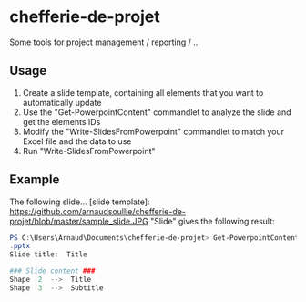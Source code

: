 # chefferie-de-projet
Some tools for project management / reporting / ...

## Usage
1. Create a slide template, containing all elements that you want to automatically update
2. Use the "Get-PowerpointContent" commandlet to analyze the slide and get the elements IDs
3. Modify the "Write-SlidesFromPowerpoint" commandlet to match your Excel file and the data to use
4. Run "Write-SlidesFromPowerpoint"

## Example
The following slide...
[slide template]: https://github.com/arnaudsoullie/chefferie-de-projet/blob/master/sample_slide.JPG "Slide"
gives the following result:
```powershell
PS C:\Users\Arnaud\Documents\chefferie-de-projet> Get-PowerpointContent -SlideTemplate C:\Users\Arnaud\Documents\example
.pptx
Slide title:  Title

### Slide content ###
Shape  2  -->  Title
Shape  3  -->  Subtitle
```
